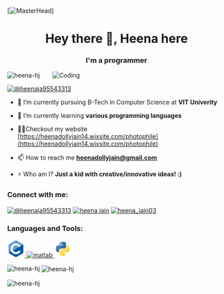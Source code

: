 [![MasterHead](https://c4.wallpaperflare.com/wallpaper/70/220/916/technology-binary-numbers-code-wallpaper-thumb.jpg)]
<h1 align="center">Hey there 👋, Heena here</h1>
<h3 align="center">I'm a programmer</h3>
<img align="right" alt="Coding" width="400" src="https://i.pinimg.com/originals/93/74/bd/9374bd8bf5a9d33c8e3ee4dc22dbe994.jpg">

<p align="left"> <img src="https://komarev.com/ghpvc/?username=heena-hj&label=Profile%20views&color=0e75b6&style=flat" alt="heena-hj" /> </p>

<p align="left"> <a href="https://twitter.com/heenaja95543313" target="blank"><img src="https://img.shields.io/twitter/follow/heenaja95543313?logo=twitter&style=for-the-badge" alt="@heenaja95543313" /></a> </p>

- 🔭 I’m currently pursuing B-Tech in Computer Science at **VIT Univerity**

- 🌱 I’m currently learning **various programming languages**

- 👨‍💻Checkout my website [https://heenadollyjain14.wixsite.com/photophile](https://heenadollyjain14.wixsite.com/photophile)

- 📫 How to reach me **heenadollyjain@gmail.com**

- ⚡ Who am I? **Just a kid with creative/innovative ideas! :)**

<h3 align="left">Connect with me:</h3>
<p align="left">
<a href="https://twitter.com/@heenaja95543313" target="blank"><img align="center" src="https://raw.githubusercontent.com/rahuldkjain/github-profile-readme-generator/master/src/images/icons/Social/twitter.svg" alt="@heenaja95543313" height="30" width="40" /></a>
<a href="https://linkedin.com/in/heena jain" target="blank"><img align="center" src="https://raw.githubusercontent.com/rahuldkjain/github-profile-readme-generator/master/src/images/icons/Social/linked-in-alt.svg" alt="heena jain" height="30" width="40" /></a>
<a href="https://instagram.com/heena_jain03" target="blank"><img align="center" src="https://raw.githubusercontent.com/rahuldkjain/github-profile-readme-generator/master/src/images/icons/Social/instagram.svg" alt="heena_jain03" height="30" width="40" /></a>
</p>

<h3 align="left">Languages and Tools:</h3>
<p align="left"> <a href="https://www.cprogramming.com/" target="_blank" rel="noreferrer"> <img src="https://raw.githubusercontent.com/devicons/devicon/master/icons/c/c-original.svg" alt="c" width="40" height="40"/> </a> <a href="https://www.mathworks.com/" target="_blank" rel="noreferrer"> <img src="https://upload.wikimedia.org/wikipedia/commons/2/21/Matlab_Logo.png" alt="matlab" width="40" height="40"/> </a> <a href="https://www.python.org" target="_blank" rel="noreferrer"> <img src="https://raw.githubusercontent.com/devicons/devicon/master/icons/python/python-original.svg" alt="python" width="40" height="40"/> </a> </p>

<p><img align="left" src="https://github-readme-stats.vercel.app/api/top-langs?username=heena-hj&show_icons=true&locale=en&layout=compact" alt="heena-hj" /></p>

<p>&nbsp;<img align="center" src="https://github-readme-stats.vercel.app/api?username=heena-hj&show_icons=true&locale=en" alt="heena-hj" /></p>

<p><img align="center" src="https://github-readme-streak-stats.herokuapp.com/?user=heena-hj&" alt="heena-hj" /></p>
